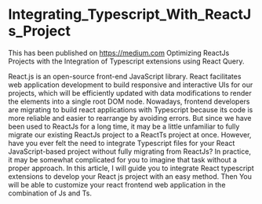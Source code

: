 # Integrating_Typescript_With_ReactJs_Project 
This has been published on https://medium.com 
Optimizing ReactJs Projects with the Integration of Typescript extensions using React Query.




React.js is an open-source front-end JavaScript library. React facilitates web application development to build responsive and interactive UIs for our projects, which will be efficiently updated with data modifications to render the elements into a single root DOM node. Nowadays, frontend developers are migrating to build react applications with Typescript because its code is more reliable and easier to rearrange by avoiding errors. But since we have been used to ReactJs for a long time, it may be a little unfamiliar to fully migrate our existing ReactJs project to a ReactTs project at once.
However, have you ever felt the need to integrate Typescript files for your React JavaScript-based project without fully migrating from ReactJs? In practice, it may be somewhat complicated for you to imagine that task without a proper approach. In this article, I will guide you to integrate React typescript extensions to develop your React js project with an easy method. Then You will be able to customize your react frontend web application in the combination of Js and Ts.

